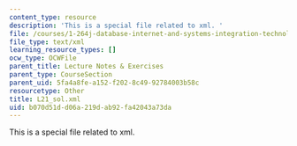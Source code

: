 ```yaml
---
content_type: resource
description: 'This is a special file related to xml. '
file: /courses/1-264j-database-internet-and-systems-integration-technologies-fall-2013/b070d51dd06a219dab92fa42043a73da_L21_sol.xml
file_type: text/xml
learning_resource_types: []
ocw_type: OCWFile
parent_title: Lecture Notes & Exercises
parent_type: CourseSection
parent_uid: 5fa4a8fe-a152-f202-8c49-92784003b58c
resourcetype: Other
title: L21_sol.xml
uid: b070d51d-d06a-219d-ab92-fa42043a73da
---
```

This is a special file related to xml. 


